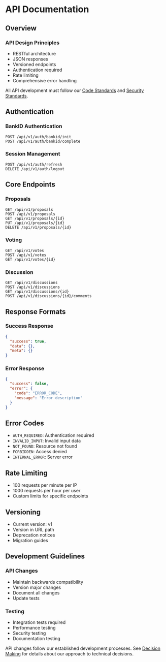 # API Documentation

## Overview

### API Design Principles
- RESTful architecture
- JSON responses
- Versioned endpoints
- Authentication required
- Rate limiting
- Comprehensive error handling

All API development must follow our [Code Standards](../standards/CODE_STANDARDS.md) and [Security Standards](../standards/SECURITY_STANDARDS.md).

## Authentication

### BankID Authentication
```http
POST /api/v1/auth/bankid/init
POST /api/v1/auth/bankid/complete
```

### Session Management
```http
POST /api/v1/auth/refresh
DELETE /api/v1/auth/logout
```

## Core Endpoints

### Proposals
```http
GET /api/v1/proposals
POST /api/v1/proposals
GET /api/v1/proposals/{id}
PUT /api/v1/proposals/{id}
DELETE /api/v1/proposals/{id}
```

### Voting
```http
GET /api/v1/votes
POST /api/v1/votes
GET /api/v1/votes/{id}
```

### Discussion
```http
GET /api/v1/discussions
POST /api/v1/discussions
GET /api/v1/discussions/{id}
POST /api/v1/discussions/{id}/comments
```

## Response Formats

### Success Response
```json
{
  "success": true,
  "data": {},
  "meta": {}
}
```

### Error Response
```json
{
  "success": false,
  "error": {
    "code": "ERROR_CODE",
    "message": "Error description"
  }
}
```

## Error Codes

- `AUTH_REQUIRED`: Authentication required
- `INVALID_INPUT`: Invalid input data
- `NOT_FOUND`: Resource not found
- `FORBIDDEN`: Access denied
- `INTERNAL_ERROR`: Server error

## Rate Limiting

- 100 requests per minute per IP
- 1000 requests per hour per user
- Custom limits for specific endpoints

## Versioning

- Current version: v1
- Version in URL path
- Deprecation notices
- Migration guides

## Development Guidelines

### API Changes
- Maintain backwards compatibility
- Version major changes
- Document all changes
- Update tests

### Testing
- Integration tests required
- Performance testing
- Security testing
- Documentation testing

API changes follow our established development processes. See [Decision Making](../governance/DECISION_MAKING.md) for details about our approach to technical decisions.

